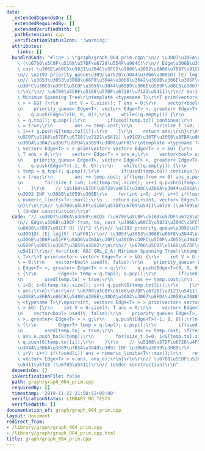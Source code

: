 ```yaml
---
data:
  _extendedDependsOn: []
  _extendedRequiredBy: []
  _extendedVerifiedWith: []
  _pathExtension: cpp
  _verificationStatusIcon: ':warning:'
  attributes:
    links: []
  bundledCode: "#line 1 \"graph/graph_004_prim.cpp\"\n// \u30D7\u30EA\u30E0\u6CD5\
    \ (\u6700\u5C0F\u5168\u57DF\u6728\u554F\u984C)\r\n// Edge\u306B\u306F from, to,\
    \ cost \u306E\u60C5\u5831\u304C\u5FC5\u9808\u3002\u8A08\u7B97\u91CF O( |V|^2 )\r\
    \n// \u2192 priority_queue\u3092\u7528\u3044\u3066\u3001O( |E| log|V| )\uFF01\r\
    \n// \u3053\u3053\u306B\u66F8\u3044\u3066\u3042\u308B\u306E\u306F\u52FF\u8AD6\u30AA\
    \u30FC\u30C0\u30FC\u5C0F\u3055\u3044\u65B9\u306E\u5B9F\u88C5\u3067\u3059\u3002\
    \r\n\r\n// \u6700\u5C0F\u5168\u57DF\u6728(\u7121\u5411)\r\n// Verified: AOJ GRL_2_A:\
    \ Minimum Spanning Tree\r\ntemplate <typename T>\r\nT prim(vector< vector< Edge<T>\
    \ > > &G) {\r\n    int V = G.size(); T ans = 0;\r\n    vector<bool> used(V, false);\r\
    \n    priority_queue< Edge<T>, vector< Edge<T> >, greater< Edge<T> > > q;\r\n\
    \    q.push(Edge<T>(0, 0, 0));\r\n    while(!q.empty()) {\r\n        Edge<T> temp\
    \ = q.top(); q.pop();\r\n        if(used[temp.to]) continue;\r\n        used[temp.to]\
    \ = true;\r\n        ans += temp.cost;\r\n        for(size_t i=0; i<G[temp.to].size();\
    \ i++) q.push(G[temp.to][i]);\r\n    }\r\n    return ans;\r\n}\r\n\r\n// \u6700\
    \u5C0F\u5168\u57DF\u6728(\u7121\u5411) \u91CD\u307F\u3068\u8FBA\u96C6\u5408\u306E\
    \u30DA\u30A2\u3067\u8FD4\u3059\u3088\uFF01\r\ntemplate <typename T>\r\npair<int,\
    \ vector< Edge<T> > > prim(vector< vector< Edge<T> > > &G) {\r\n    int V = G.size();\
    \ T ans = 0;\r\n    vector< Edge<T> > ans_e;\r\n    vector<bool> used(V, false);\r\
    \n    priority_queue< Edge<T>, vector< Edge<T> >, greater< Edge<T> > > q;\r\n\
    \    q.push(Edge<T>(-1, 0, 0));\r\n    while(!q.empty()) {\r\n        Edge<T>\
    \ temp = q.top(); q.pop();\r\n        if(used[temp.to]) continue;\r\n        used[temp.to]\
    \ = true;\r\n        ans += temp.cost; if(temp.from >= 0) ans_e.push_back(temp);\r\
    \n        for(size_t i=0; i<G[temp.to].size(); i++) q.push(G[temp.to][i]);\r\n\
    \    }\r\n    // \u5168\u57DF\u6728\u4F5C\u308C\u306A\u3044\u306A\u3089\u7B54\u3048\
    \u3092 INF \u306B\u3059\u308B\r\n    for(int i=0; i<V; i++) if(!used[i]) ans =\
    \ numeric_limits<T>::max();\r\n    return pair<int, vector< Edge<T> > >(ans, ans_e);\r\
    \n}\r\n\r\n// \u6700\u5C0F\u5168\u57DF\u6709\u5411\u6728 (\u6709\u5411)\r\n//\
    \ (Under construction)\r\n"
  code: "// \u30D7\u30EA\u30E0\u6CD5 (\u6700\u5C0F\u5168\u57DF\u6728\u554F\u984C)\r\
    \n// Edge\u306B\u306F from, to, cost \u306E\u60C5\u5831\u304C\u5FC5\u9808\u3002\
    \u8A08\u7B97\u91CF O( |V|^2 )\r\n// \u2192 priority_queue\u3092\u7528\u3044\u3066\
    \u3001O( |E| log|V| )\uFF01\r\n// \u3053\u3053\u306B\u66F8\u3044\u3066\u3042\u308B\
    \u306E\u306F\u52FF\u8AD6\u30AA\u30FC\u30C0\u30FC\u5C0F\u3055\u3044\u65B9\u306E\
    \u5B9F\u88C5\u3067\u3059\u3002\r\n\r\n// \u6700\u5C0F\u5168\u57DF\u6728(\u7121\
    \u5411)\r\n// Verified: AOJ GRL_2_A: Minimum Spanning Tree\r\ntemplate <typename\
    \ T>\r\nT prim(vector< vector< Edge<T> > > &G) {\r\n    int V = G.size(); T ans\
    \ = 0;\r\n    vector<bool> used(V, false);\r\n    priority_queue< Edge<T>, vector<\
    \ Edge<T> >, greater< Edge<T> > > q;\r\n    q.push(Edge<T>(0, 0, 0));\r\n    while(!q.empty())\
    \ {\r\n        Edge<T> temp = q.top(); q.pop();\r\n        if(used[temp.to]) continue;\r\
    \n        used[temp.to] = true;\r\n        ans += temp.cost;\r\n        for(size_t\
    \ i=0; i<G[temp.to].size(); i++) q.push(G[temp.to][i]);\r\n    }\r\n    return\
    \ ans;\r\n}\r\n\r\n// \u6700\u5C0F\u5168\u57DF\u6728(\u7121\u5411) \u91CD\u307F\
    \u3068\u8FBA\u96C6\u5408\u306E\u30DA\u30A2\u3067\u8FD4\u3059\u3088\uFF01\r\ntemplate\
    \ <typename T>\r\npair<int, vector< Edge<T> > > prim(vector< vector< Edge<T> >\
    \ > &G) {\r\n    int V = G.size(); T ans = 0;\r\n    vector< Edge<T> > ans_e;\r\
    \n    vector<bool> used(V, false);\r\n    priority_queue< Edge<T>, vector< Edge<T>\
    \ >, greater< Edge<T> > > q;\r\n    q.push(Edge<T>(-1, 0, 0));\r\n    while(!q.empty())\
    \ {\r\n        Edge<T> temp = q.top(); q.pop();\r\n        if(used[temp.to]) continue;\r\
    \n        used[temp.to] = true;\r\n        ans += temp.cost; if(temp.from >= 0)\
    \ ans_e.push_back(temp);\r\n        for(size_t i=0; i<G[temp.to].size(); i++)\
    \ q.push(G[temp.to][i]);\r\n    }\r\n    // \u5168\u57DF\u6728\u4F5C\u308C\u306A\
    \u3044\u306A\u3089\u7B54\u3048\u3092 INF \u306B\u3059\u308B\r\n    for(int i=0;\
    \ i<V; i++) if(!used[i]) ans = numeric_limits<T>::max();\r\n    return pair<int,\
    \ vector< Edge<T> > >(ans, ans_e);\r\n}\r\n\r\n// \u6700\u5C0F\u5168\u57DF\u6709\
    \u5411\u6728 (\u6709\u5411)\r\n// (Under construction)\r\n"
  dependsOn: []
  isVerificationFile: false
  path: graph/graph_004_prim.cpp
  requiredBy: []
  timestamp: '2019-11-22 21:50:52+09:00'
  verificationStatus: LIBRARY_NO_TESTS
  verifiedWith: []
documentation_of: graph/graph_004_prim.cpp
layout: document
redirect_from:
- /library/graph/graph_004_prim.cpp
- /library/graph/graph_004_prim.cpp.html
title: graph/graph_004_prim.cpp
---
```

